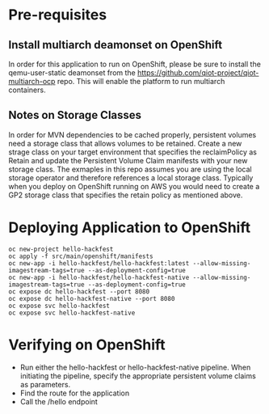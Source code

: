 # Pre-requisites

## Install multiarch deamonset on OpenShift

In order for this application to run on OpenShift, please be sure to install the qemu-user-static deamonset from the https://github.com/qiot-project/qiot-multiarch-ocp repo. This will enable the platform to run multiarch containers.


## Notes on Storage Classes

In order for MVN dependencies to be cached properly, persistent volumes need a storage class that allows volumes to be retained. Create a new strage class on your target environment that specifies the reclaimPolicy as Retain and update the Persistent Volume Claim manifests with your new storage class. The exmaples in this repo assumes you are using the local storage operator and therefore references a local storage class. Typically when you deploy on OpenShift running on AWS you would need to create a GP2 storage class that specifies the retain policy as mentioned above.


# Deploying Application to OpenShift

```
oc new-project hello-hackfest
oc apply -f src/main/openshift/manifests
oc new-app -i hello-hackfest/hello-hackfest:latest --allow-missing-imagestream-tags=true --as-deployment-config=true
oc new-app -i hello-hackfest/hello-hackfest-native --allow-missing-imagestream-tags=true --as-deployment-config=true
oc expose dc hello-hackfest --port 8080
oc expose dc hello-hackfest-native --port 8080
oc expose svc hello-hackfest
oc expose svc hello-hackfest-native
```

# Verifying on OpenShift

* Run either the hello-hackfest or hello-hackfest-native pipeline. When initiating the pipeline, specify the appropriate persistent volume claims as parameters.
* Find the route for the application
* Call the /hello endpoint

